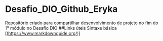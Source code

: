 # Desafio_DIO_Github_Eryka
Repositório criado para compartilhar desenvolvimento de projeto no fim do 1º módulo no Desafio DIO
##Links úteis
Sintaxe básica [(https://www.markdownguide.org/)]
